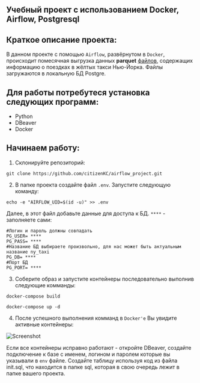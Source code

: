 ## Учебный проект с использованием Docker, Airflow, Postgresql

## Краткое описание проекта:
В данном проекте с помощью `Airflow`, развёрнутом в `Docker`, происходит помесячная выгрузка данных **parquet** [файлов](https://www.nyc.gov/site/tlc/about/tlc-trip-record-data.page), содержащих информацию о поездках в жёлтых такси Нью-Йорка. Файлы загружаются в локальную БД Postgre.

## Для работы потребутеся установка следующих программ:
* Python
* DBeaver
* Docker 

## Начинаем работу:

1. Склонируйте репозиторий:

```
git clone https://github.com/citizenKC/airflow_project.git

```
2. В папке проекта создайте файл `.env`. Запустите следующую команду:

```
echo -e "AIRFLOW_UID=$(id -u)" >> .env

```
Далее, в этот файл добавьте данные для доступа к БД. `****` - заполняете сами:


```
#Логин и пароль должны совпадать
PG_USER= ****
PG_PASS= ****
#Название БД выбираете произвольно, для нас может быть актуальным название ny_taxi
PG_DB= ****
#Порт БД
PG_PORT= ****

```
3. Соберите образ и запустите контейнеры последовательно выполнив следующие комманды:
```
docker-compose build

docker-compose up -d 
```
4. После успешного выполнения комманд в `Docker'e` Вы увидите активные контейнеры:

![Screenshot](https://cloud.mail.ru/public/3sRZ/HaPHF68VY)

Если все контейнеры исправно работают - откройте DBeaver, создайте подключение к базе с именем, логином и паролем которые вы указывали в `env` файле. Создайте таблицу используя код из файла init.sql, что находится в папке sql, которая в свою очередь лежит в папке вашего проекта. 



